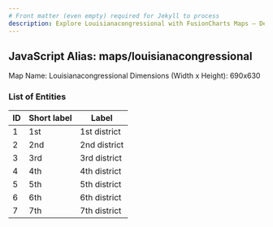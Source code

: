 ```yaml
---
# Front matter (even empty) required for Jekyll to process
description: Explore Louisianacongressional with FusionCharts Maps – Detailed features for seamless integration. Try now & enhance your data visualization today! 
---
```


## JavaScript Alias: maps/louisianacongressional

Map Name: Louisianacongressional
Dimensions (Width x Height): 690x630





### List of Entities

ID | Short label | Label
---|---|---|
1|1st|1st district
2|2nd|2nd district
3|3rd|3rd district
4|4th|4th district
5|5th|5th district
6|6th|6th district
7|7th|7th district

